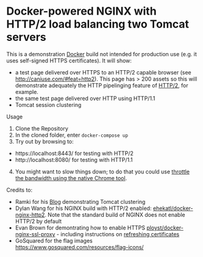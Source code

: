 # Docker-powered NGINX with HTTP/2 load balancing two Tomcat servers

This is a demonstration [Docker](https://www.docker.com/) build not intended for production use (e.g. it uses self-signed HTTPS certificates).  It will show:

* a test page delivered over HTTPS to an HTTP/2 capable browser (see http://caniuse.com/#feat=http2). This page has > 200 assets so this will demonstrate adequately the HTTP pipelinging feature of [HTTP/2](https://en.wikipedia.org/wiki/HTTP/2), for example.
* the same test page delivered over HTTP using HTTP/1.1
* Tomcat session clustering

Usage

 1. Clone the Repository
 2. In the cloned folder, enter ```docker-compose up```
 3. Try out by browsing to:
  - https://localhost:8443/  for testing with HTTP/2
  - http://localhost:8080/ for testing with HTTP/1.1
 4. You might want to slow things down; to do that you could use [throttle the bandwidth using the native Chrome tool](https://developers.google.com/web/tools/chrome-devtools/profile/network-performance/network-conditions?hl=en).

Credits to:

* Ramki for his [Blog](http://www.ramkitech.com/2015/10/docker-tomcat-clustering.html) demonstrating Tomcat clustering
* Dylan Wang for his NGINX build with HTTP/2 enabled: [ehekatl/docker-nginx-http2](https://hub.docker.com/r/ehekatl/docker-nginx-http2/).  Note that the standard build of NGINX does not enable HTTP/2 by default
* Evan Brown for demontrating how to enable HTTPS [ployst/docker-nginx-ssl-proxy](https://github.com/ployst/docker-nginx-ssl-proxy) - including instructions on [refreshing certificates](https://github.com/ployst/docker-nginx-ssl-proxy#generating-test-certificates)
* GoSquared for the flag images https://www.gosquared.com/resources/flag-icons/
